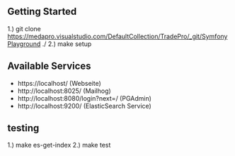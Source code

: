 ## Getting Started

1.) git clone https://medapro.visualstudio.com/DefaultCollection/TradePro/_git/SymfonyPlayground ./
2.) make setup

## Available Services
- https://localhost/  (Webseite)
- http://localhost:8025/ (Mailhog)
- http://localhost:8080/login?next=/ (PGAdmin)
- http://localhost:9200/ (ElasticSearch Service)

## testing

1.) make es-get-index
2.) make test
